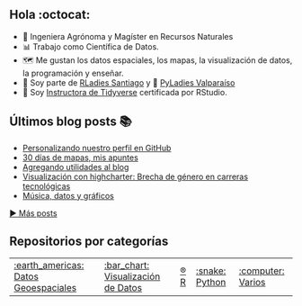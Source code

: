 ## Hola :octocat:

- :sunflower: Ingeniera Agrónoma y Magíster en Recursos Naturales
- :bar_chart: Trabajo como Científica de Datos. 
- 🗺️ Me gustan los datos espaciales, los mapas, la visualización de datos, la programación y enseñar. 
- :purple_heart: Soy parte de [RLadies Santiago](https://github.com/rladieschile) y :snake: [PyLadies Valparaíso](https://twitter.com/PyLadiesValpo)
- :blue_book: Soy [Instructora de Tidyverse](https://education.rstudio.com/trainers/people/orellana+stephanie/) certificada por RStudio.

## Últimos blog posts  :books:

<!-- BLOG-POST-LIST:START -->
- [Personalizando nuestro perfil en GitHub](https://sporella.xyz/2022/01/28/personalizando-nuestro-perfil-en-github/)
- [30 días de mapas, mis apuntes](https://sporella.xyz/2020/12/01/30daymap/)
- [Agregando utilidades al blog](https://sporella.xyz/2020/10/12/agregando-utilidades-hugo/)
- [Visualización con highcharter: Brecha de género en carreras tecnológicas](https://sporella.xyz/2020/05/13/highcharter-brechas/)
- [Música, datos y gráficos](https://sporella.xyz/2020/05/12/musica-datos-y-graficos/)
<!-- BLOG-POST-LIST:END -->
<p align="left"><a href="https://sporella.netlify.app/post/">▶️ Más posts</a></p>

## Repositorios por categorías

<table>
	<tr>
		<td>
			<a href="https://github.com/sporella/indice/blob/main/espacial.md">:earth_americas: Datos Geoespaciales</a>
		</td>
		<td>
			<a href="https://github.com/sporella/indice/blob/main/visualizacion.md">:bar_chart: Visualización de Datos</a>
		</td>
    <td>
			<a href="https://github.com/sporella/indice/blob/main/r.md">®️ R</a>
		</td>
    <td>
			<a href="https://github.com/sporella/indice/blob/main/python.md">:snake: Python</a>
		</td>
		<td>
			<a href="https://github.com/sporella/indice/blob/main/varios.md">:computer: Varios</a>
		</td>
	</tr>
</table>


<!--
**sporella/sporella** is a ✨ _special_ ✨ repository because its `README.md` (this file) appears on your GitHub profile.

Here are some ideas to get you started:

- 🔭 I’m currently working on ...
- 🌱 I’m currently learning ...
- 👯 I’m looking to collaborate on ...
- 🤔 I’m looking for help with ...
- 💬 Ask me about ...
- 📫 How to reach me: ...
- 😄 Pronouns: ...
- ⚡ Fun fact: ...
-->
